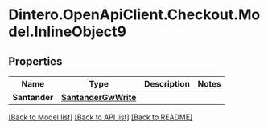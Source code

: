 # Dintero.OpenApiClient.Checkout.Model.InlineObject9

## Properties

Name | Type | Description | Notes
------------ | ------------- | ------------- | -------------
**Santander** | [**SantanderGwWrite**](SantanderGwWrite.md) |  | 

[[Back to Model list]](../README.md#documentation-for-models) [[Back to API list]](../README.md#documentation-for-api-endpoints) [[Back to README]](../README.md)

